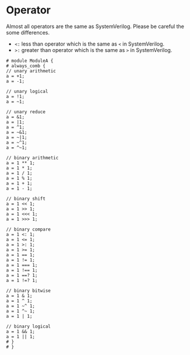# Operator

Almost all operators are the same as SystemVerilog.
Please be careful the some differences.

* `<:` less than operator which is the same as `<` in SystemVerilog.
* `>:` greater than operator which is the same as `>` in SystemVerilog.

```veryl
# module ModuleA {
# always_comb {
// unary arithmetic
a = +1;
a = -1;

// unary logical
a = !1;
a = ~1;

// unary reduce
a = &1;
a = |1;
a = ^1;
a = ~&1;
a = ~|1;
a = ~^1;
a = ^~1;

// binary arithmetic
a = 1 ** 1;
a = 1 * 1;
a = 1 / 1;
a = 1 % 1;
a = 1 + 1;
a = 1 - 1;

// binary shift
a = 1 << 1;
a = 1 >> 1;
a = 1 <<< 1;
a = 1 >>> 1;

// binary compare
a = 1 <: 1;
a = 1 <= 1;
a = 1 >: 1;
a = 1 >= 1;
a = 1 == 1;
a = 1 != 1;
a = 1 === 1;
a = 1 !== 1;
a = 1 ==? 1;
a = 1 !=? 1;

// binary bitwise
a = 1 & 1;
a = 1 ^ 1;
a = 1 ~^ 1;
a = 1 ^~ 1;
a = 1 | 1;

// binary logical
a = 1 && 1;
a = 1 || 1;
# }
# }
```
